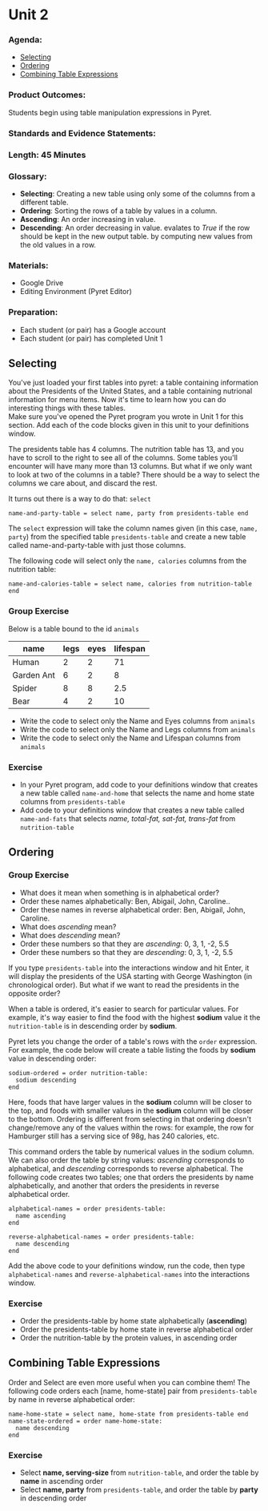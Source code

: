 # Unit 2

### Agenda:
 - [Selecting](#selecting)
 - [Ordering](#ordering)
 - [Combining Table Expressions](#combining)

### Product Outcomes:

Students begin using table manipulation
expressions in Pyret.

### Standards and Evidence Statements: 

### Length: 45 Minutes

### Glossary:

 - **Selecting**:  Creating a new table using only some of the
   columns from a different table.
 - **Ordering**:  Sorting the rows of a table by values in a column.
 - **Ascending**:  An order increasing in value.
 - **Descending**:  An order decreasing in value.
   evalates to *True* if the row should be kept in the new output table.
   by computing new values from the old values in a row.

### Materials:
 - Google Drive
 - Editing Environment (Pyret Editor)

### Preparation:
 - Each student (or pair) has a Google account
 - Each student (or pair) has completed Unit 1

## <a id="selecting"></a> Selecting

You've just loaded your first tables into pyret: a 
table containing information about the Presidents
of the United States, and a table containing
nutrional information for menu items.  Now it's time 
to learn how you can do interesting things with these tables.  
Make sure you've opened the Pyret program you wrote in 
Unit 1 for this section.  Add each of the code blocks given 
in this unit to your definitions window.

The presidents table has 4 columns.  The nutrition
table has 13, and you have to scroll to the right
to see all of the columns.  Some tables you'll encounter
will have many more than 13 columns.  But what if we only want
to look at two of the columns in a table?  There should be a way to
select the columns we care about, and discard the rest.

It turns out there is a way to do that: `select`

```
name-and-party-table = select name, party from presidents-table end
```

The `select` expression will take the column names given (in this
case, `name, party`) from the specified table `presidents-table` 
and create a new table called name-and-party-table with just those columns.

The following code will select only the `name, calories` 
columns from the nutrition table:

```
name-and-calories-table = select name, calories from nutrition-table end
```

### Group Exercise

Below is a table bound to the id `animals`

| name       | legs | eyes | lifespan |
|------------|------|------|----------|
| Human      | 2    | 2    | 71       |
| Garden Ant | 6    | 2    | 8        |
| Spider     | 8    | 8    | 2.5      |
| Bear       | 4    | 2    | 10       |

 - Write the code to select only the Name and Eyes columns from `animals`
 - Write the code to select only the Name and Legs columns from `animals`
 - Write the code to select only the Name and Lifespan columns from `animals`

### Exercise
 - In your Pyret program, add code to your definitions window that creates
   a new table called `name-and-home` that selects the name and home state
   columns from `presidents-table`
 - Add code to your definitions window that creates a new table called 
   `name-and-fats` that selects *name, total-fat, sat-fat, trans-fat* from
   `nutrition-table`

## <a id="ordering"></a> Ordering

### Group Exercise
 - What does it mean when something is in alphabetical order?
 - Order these names alphabetically:  Ben, Abigail, John, Caroline..
 - Order these names in reverse alphabetical order:  Ben, Abigail, John, Caroline.
 - What does *ascending* mean?
 - What does *descending* mean?
 - Order these numbers so that they are *ascending*:  0, 3, 1, -2, 5.5
 - Order these numbers so that they are *descending*:  0, 3, 1, -2, 5.5

If you type `presidents-table` into the interactions window
and hit Enter, it will display the presidents of the USA starting with George Washington 
(in chronological order).  But what if we want to read the presidents
in the opposite order?

When a table is ordered, it's easier to search for particular 
values.  For example, it's way easier to find the food with
the highest **sodium** value it the `nutrition-table` is in
descending order by **sodium**.

Pyret lets you change the order of a table's rows with the `order`
expression.  For example, the code below will create a table listing
the foods by **sodium** value in descending order:

```
sodium-ordered = order nutrition-table:
  sodium descending
end
```

Here, foods that have larger values in the **sodium**
column will be closer to the top, and foods with smaller values 
in the **sodium** column will be closer to the bottom.  Ordering
is different from selecting in that ordering doesn't change/remove
any of the values within the rows:  for example, the row for
Hamburger still has a serving sice of 98g, has 240 calories, etc.

This command orders the table by numerical values in the sodium
column.  We can also order the table by string values: *ascending*
corresponds to alphabetical, and *descending* corresponds to
reverse alphabetical.  The following code creates two tables; one
that orders the presidents by name alphabetically, and another 
that orders the presidents in reverse alphabetical order.

```
alphabetical-names = order presidents-table:
  name ascending
end

reverse-alphabetical-names = order presidents-table:
  name descending
end
```

Add the above code to your definitions window, run the code, then
type `alphabetical-names` and `reverse-alphabetical-names` into
the interactions window.

### Exercise
 - Order the presidents-table by home state alphabetically (**ascending**)
 - Order the presidents-table by home state in reverse alphabetical order
 - Order the nutrition-table by the protein values, in ascending order

## <a id="combining"></a> Combining Table Expressions

Order and Select are even more useful when you can combine them!
The following code orders each [name, home-state] pair from
`presidents-table` by name in reverse alphabetical order:

```
name-home-state = select name, home-state from presidents-table end
name-state-ordered = order name-home-state:
  name descending
end
```

### Exercise
 - Select **name, serving-size** from `nutrition-table`, and order
   the table by **name** in ascending order
 - Select **name, party**  from `presidents-table`, and order 
   the table by **party** in descending order

